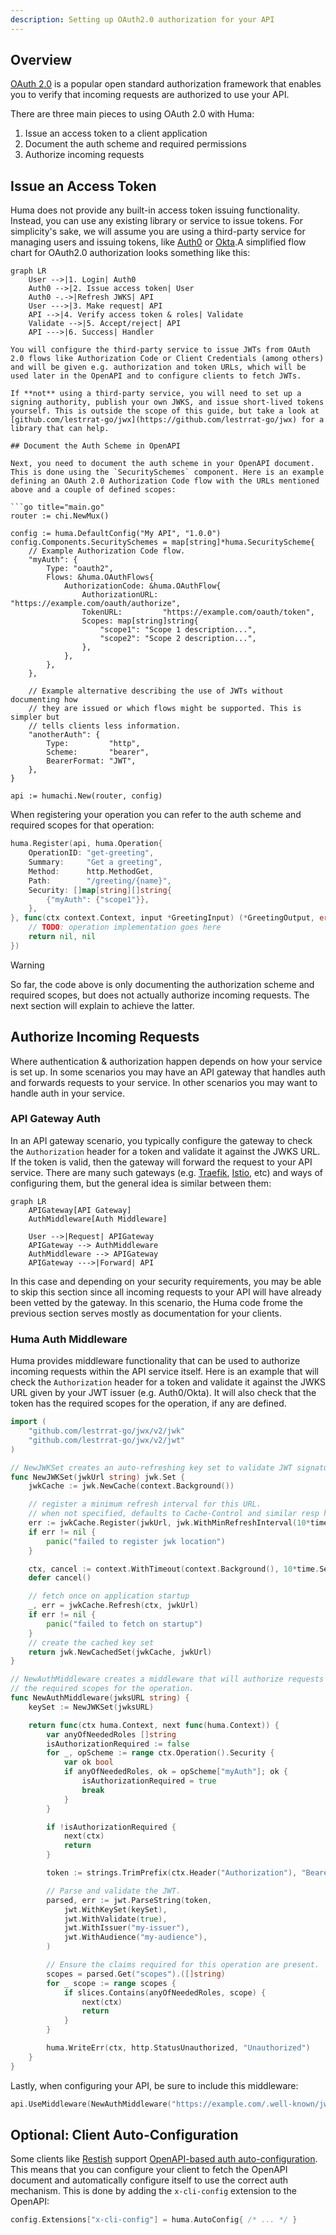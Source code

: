 ```yaml
---
description: Setting up OAuth2.0 authorization for your API
---
```


## Overview

[OAuth 2.0](https://oauth.net/2/) is a popular open standard authorization framework that enables you to verify that incoming requests are authorized to use your API.

There are three main pieces to using OAuth 2.0 with Huma:

1. Issue an access token to a client application
2. Document the auth scheme and required permissions
3. Authorize incoming requests

## Issue an Access Token

Huma does not provide any built-in access token issuing functionality. Instead, you can use any existing library or service to issue tokens. For simplicity's sake, we will assume you are using a third-party service for managing users and issuing tokens, like [Auth0](https://auth0.com/) or [Okta](https://www.okta.com/).A simplified flow chart for OAuth2.0 authorization looks something like this:

```mermaid
graph LR
	User -->|1. Login| Auth0
	Auth0 -->|2. Issue access token| User
	Auth0 -.->|Refresh JWKS| API
	User --->|3. Make request| API
	API -->|4. Verify access token & roles| Validate
	Validate -->|5. Accept/reject| API
	API --->|6. Success| Handler

You will configure the third-party service to issue JWTs from OAuth 2.0 flows like Authorization Code or Client Credentials (among others) and will be given e.g. authorization and token URLs, which will be used later in the OpenAPI and to configure clients to fetch JWTs.

If **not** using a third-party service, you will need to set up a signing authority, publish your own JWKS, and issue short-lived tokens yourself. This is outside the scope of this guide, but take a look at [github.com/lestrrat-go/jwx](https://github.com/lestrrat-go/jwx) for a library that can help.

## Document the Auth Scheme in OpenAPI

Next, you need to document the auth scheme in your OpenAPI document. This is done using the `SecuritySchemes` component. Here is an example defining an OAuth 2.0 Authorization Code flow with the URLs mentioned above and a couple of defined scopes:

```go title="main.go"
router := chi.NewMux()

config := huma.DefaultConfig("My API", "1.0.0")
config.Components.SecuritySchemes = map[string]*huma.SecurityScheme{
	// Example Authorization Code flow.
	"myAuth": {
		Type: "oauth2",
		Flows: &huma.OAuthFlows{
			AuthorizationCode: &huma.OAuthFlow{
				AuthorizationURL: "https://example.com/oauth/authorize",
				TokenURL:         "https://example.com/oauth/token",
				Scopes: map[string]string{
					"scope1": "Scope 1 description...",
					"scope2": "Scope 2 description...",
				},
			},
		},
	},

	// Example alternative describing the use of JWTs without documenting how
	// they are issued or which flows might be supported. This is simpler but
	// tells clients less information.
	"anotherAuth": {
		Type:         "http",
		Scheme:       "bearer",
		BearerFormat: "JWT",
	},
}

api := humachi.New(router, config)
```

When registering your operation you can refer to the auth scheme and required scopes for that operation:

```go title="main.go" hl_lines="6-8"
huma.Register(api, huma.Operation{
	OperationID: "get-greeting",
	Summary:     "Get a greeting",
	Method:      http.MethodGet,
	Path:        "/greeting/{name}",
	Security: []map[string][]string{
		{"myAuth": {"scope1"}},
	},
}, func(ctx context.Context, input *GreetingInput) (*GreetingOutput, error) {
	// TODO: operation implementation goes here
	return nil, nil
})
```

> [!WARNING] 
> So far, the code above is only documenting the authorization scheme and required scopes, but does not actually authorize incoming requests. The next section will explain  to achieve the latter.

## Authorize Incoming Requests

Where authentication & authorization happen depends on how your service is set up. In some scenarios you may have an API gateway that handles auth and forwards requests to your service. In other scenarios you may want to handle auth in your service.

### API Gateway Auth

In an API gateway scenario, you typically configure the gateway to check the `Authorization` header for a token and validate it against the JWKS URL. If the token is valid, then the gateway will forward the request to your API service. There are many such gateways (e.g. [Traefik](https://traefik.io/traefik/), [Istio](https://istio.io/), etc) and ways of configuring them, but the general idea is similar between them:

```mermaid
graph LR
	APIGateway[API Gateway]
	AuthMiddleware[Auth Middleware]

	User -->|Request| APIGateway
	APIGateway --> AuthMiddleware
	AuthMiddleware --> APIGateway
	APIGateway --->|Forward| API
```

In this case and depending on your security requirements, you may be able to skip this section since all incoming requests to your API will have already been vetted by the gateway. In this scenario, the Huma code frome the previous section serves mostly as documentation for your clients.

### Huma Auth Middleware

Huma provides middleware functionality that can be used to authorize incoming requests within the API service itself. Here is an example that will check the `Authorization` header for a token and validate it against the JWKS URL given by your JWT issuer (e.g. Auth0/Okta). It will also check that the token has the required scopes for the operation, if any are defined.

```go title="main.go"
import (
	"github.com/lestrrat-go/jwx/v2/jwk"
	"github.com/lestrrat-go/jwx/v2/jwt"
)

// NewJWKSet creates an auto-refreshing key set to validate JWT signatures.
func NewJWKSet(jwkUrl string) jwk.Set {
    jwkCache := jwk.NewCache(context.Background())

    // register a minimum refresh interval for this URL.
    // when not specified, defaults to Cache-Control and similar resp headers
    err := jwkCache.Register(jwkUrl, jwk.WithMinRefreshInterval(10*time.Minute))
    if err != nil {
        panic("failed to register jwk location")
    }

    ctx, cancel := context.WithTimeout(context.Background(), 10*time.Second)
    defer cancel()

    // fetch once on application startup
    _, err = jwkCache.Refresh(ctx, jwkUrl)
    if err != nil {
        panic("failed to fetch on startup")
    }
    // create the cached key set
    return jwk.NewCachedSet(jwkCache, jwkUrl)
}

// NewAuthMiddleware creates a middleware that will authorize requests based on
// the required scopes for the operation.
func NewAuthMiddleware(jwksURL string) {
	keySet := NewJWKSet(jwksURL)

	return func(ctx huma.Context, next func(huma.Context)) {
		var anyOfNeededRoles []string
		isAuthorizationRequired := false
		for _, opScheme := range ctx.Operation().Security {
			var ok bool
			if anyOfNeededRoles, ok = opScheme["myAuth"]; ok {
				isAuthorizationRequired = true
				break
			}
		}

		if !isAuthorizationRequired {
			next(ctx)
			return
		}

		token := strings.TrimPrefix(ctx.Header("Authorization"), "Bearer ")

		// Parse and validate the JWT.
		parsed, err := jwt.ParseString(token,
			jwt.WithKeySet(keySet),
			jwt.WithValidate(true),
			jwt.WithIssuer("my-issuer"),
			jwt.WithAudience("my-audience"),
		)

		// Ensure the claims required for this operation are present.
		scopes = parsed.Get("scopes").([]string)
		for _ scope := range scopes {
			if slices.Contains(anyOfNeededRoles, scope) {
				next(ctx)
				return
			}
		}

		huma.WriteErr(ctx, http.StatusUnauthorized, "Unauthorized")
	}
}
```

Lastly, when configuring your API, be sure to include this middleware:

```go title="main.go"
api.UseMiddleware(NewAuthMiddleware("https://example.com/.well-known/jwks.json"))
```

## Optional: Client Auto-Configuration

Some clients like [Restish](https://rest.sh/) support [OpenAPI-based auth auto-configuration](https://rest.sh/#/openapi?id=autoconfiguration). This means that you can configure your client to fetch the OpenAPI document and automatically configure itself to use the correct auth mechanism. This is done by adding the `x-cli-config` extension to the OpenAPI:

```go title="main.go"
config.Extensions["x-cli-config"] = huma.AutoConfig{ /* ... */ }
```
